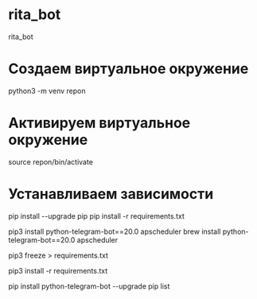# rita_bot

rita_bot

# Создаем виртуальное окружение

python3 -m venv repon

# Активируем виртуальное окружение

source repon/bin/activate

# Устанавливаем зависимости

pip install --upgrade pip
pip install -r requirements.txt

pip3 install python-telegram-bot==20.0 apscheduler
brew install python-telegram-bot==20.0 apscheduler

pip3 freeze > requirements.txt

pip3 install -r requirements.txt

pip install python-telegram-bot --upgrade
pip list